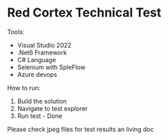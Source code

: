 # Red Cortex Technical Test

Tools:
- Visual Studio 2022
- .Net6 Framework
- C# Language
- Selenium with SpleFlow
- Azure devops

How to run:
1. Build the solution
2. Navigate to test explorer
3. Run test - Done


Please check jpeg files for test results an living doc



